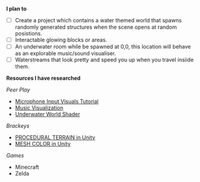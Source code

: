 **I plan to**

- [ ] Create a project which contains a water themed world that spawns randomly generated structures when the scene opens at random posistions.
- [ ] Interactable glowing blocks or areas. 
- [ ] An underwater room while be spawned at 0,0, this location will behave as an explorable music/sound visualiser.
- [ ] Waterstreams that look pretty and speed you up when you travel insiide them. 

**Resources I have researched**
 
*Peer Play*

- [Microphone Input Visuals Tutorial](https://www.youtube.com/watch?v=GHc9RF258VA)
- [Music Visualization](https://www.youtube.com/watch?v=eTP_8NXwyNE)
- [Underwater World Shader](https://www.youtube.com/watch?v=v15C8SbTTac)

*Brackeys*

- [PROCEDURAL TERRAIN in Unity](https://www.youtube.com/watch?v=64NblGkAabk)
- [MESH COLOR in Unity](https://www.youtube.com/watch?v=lNyZ9K71Vhc)

*Games*

- Minecraft
- Zelda
